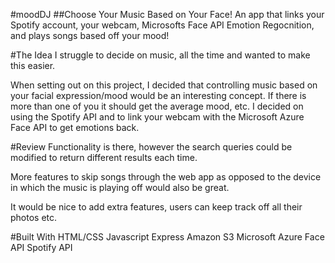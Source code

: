 #moodDJ
##Choose Your Music Based on Your Face!
An app that links your Spotify account, your webcam, Microsofts Face API Emotion Regocnition, and plays songs based off your mood!

#The Idea
I struggle to decide on music, all the time and wanted to make this easier. 

When setting out on this project, I decided that controlling music based on your facial expression/mood would be an interesting concept. If there is more than one of you it should get the average mood, etc. I decided on using the Spotify API and to link your webcam with the Microsoft Azure Face API to get emotions back.

#Review
Functionality is there, however the search queries could be modified to return different results each time.

More features to skip songs through the web app as opposed to the device in which the music is playing off would also be great.

It would be nice to add extra features, users can keep track off all their photos etc.

#Built With
HTML/CSS
Javascript
Express
Amazon S3
Microsoft Azure Face API
Spotify API
